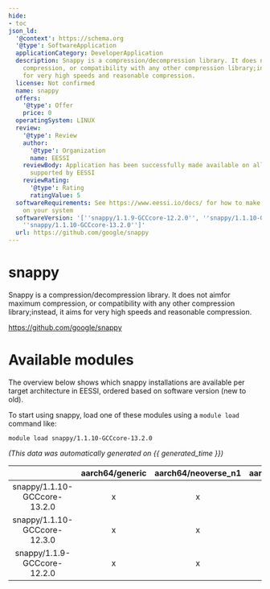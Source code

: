 ```yaml
---
hide:
- toc
json_ld:
  '@context': https://schema.org
  '@type': SoftwareApplication
  applicationCategory: DeveloperApplication
  description: Snappy is a compression/decompression library. It does not aimfor maximum
    compression, or compatibility with any other compression library;instead, it aims
    for very high speeds and reasonable compression.
  license: Not confirmed
  name: snappy
  offers:
    '@type': Offer
    price: 0
  operatingSystem: LINUX
  review:
    '@type': Review
    author:
      '@type': Organization
      name: EESSI
    reviewBody: Application has been successfully made available on all architectures
      supported by EESSI
    reviewRating:
      '@type': Rating
      ratingValue: 5
  softwareRequirements: See https://www.eessi.io/docs/ for how to make EESSI available
    on your system
  softwareVersion: '[''snappy/1.1.9-GCCcore-12.2.0'', ''snappy/1.1.10-GCCcore-12.3.0'',
    ''snappy/1.1.10-GCCcore-13.2.0'']'
  url: https://github.com/google/snappy
---
```


snappy
======


Snappy is a compression/decompression library. It does not aimfor maximum compression, or compatibility with any other compression library;instead, it aims for very high speeds and reasonable compression.

https://github.com/google/snappy
# Available modules


The overview below shows which snappy installations are available per target architecture in EESSI, ordered based on software version (new to old).

To start using snappy, load one of these modules using a `module load` command like:

```shell
module load snappy/1.1.10-GCCcore-13.2.0
```

*(This data was automatically generated on {{ generated_time }})*  

| |aarch64/generic|aarch64/neoverse_n1|aarch64/neoverse_v1|x86_64/generic|x86_64/amd/zen2|x86_64/amd/zen3|x86_64/amd/zen4|x86_64/intel/haswell|x86_64/intel/skylake_avx512|
| :---: | :---: | :---: | :---: | :---: | :---: | :---: | :---: | :---: | :---: |
|snappy/1.1.10-GCCcore-13.2.0|x|x|x|x|x|x|x|x|x|
|snappy/1.1.10-GCCcore-12.3.0|x|x|x|x|x|x|x|x|x|
|snappy/1.1.9-GCCcore-12.2.0|x|x|x|x|x|x|x|x|x|

